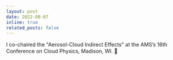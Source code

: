 ```yaml
---
layout: post
date: 2022-08-07
inline: true
related_posts: false
---
```


I co-chaired the "Aerosol-Cloud Indirect Eﬀects" at the AMS’s 16th Conference on Cloud Physics, Madison, WI. :microphone: 